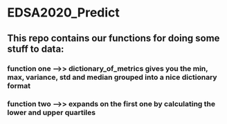 # EDSA2020_Predict

## This repo contains our functions for doing some stuff to data:

### function one -->> dictionary_of_metrics gives you the min, max, variance, std and median grouped into a nice dictionary format

### function two -->> expands on the first one by calculating the lower and upper quartiles
